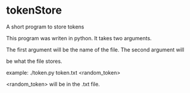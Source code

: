 # tokenStore
A short program to store tokens

This program was writen in python. It takes two arguments.

The first argument will be the name of the file. The second argument will 

be what the file stores.

example: ./token.py token.txt <random_token>

<random_token> will be in the .txt file. 
